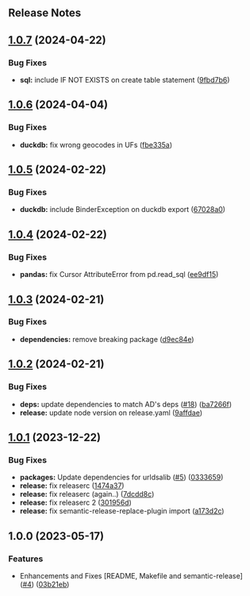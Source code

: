 Release Notes
---

## [1.0.7](https://github.com/AlertaDengue/episcanner-downloader/compare/1.0.6...1.0.7) (2024-04-22)


### Bug Fixes

* **sql:** include IF NOT EXISTS on create table statement ([9fbd7b6](https://github.com/AlertaDengue/episcanner-downloader/commit/9fbd7b612bb39c133a5a0e5d94a376ac47bf65c7))

## [1.0.6](https://github.com/AlertaDengue/episcanner-downloader/compare/1.0.5...1.0.6) (2024-04-04)


### Bug Fixes

* **duckdb:** fix wrong geocodes in UFs ([fbe335a](https://github.com/AlertaDengue/episcanner-downloader/commit/fbe335a4c69de2305d2167732e3023b947d6089f))

## [1.0.5](https://github.com/AlertaDengue/episcanner-downloader/compare/1.0.4...1.0.5) (2024-02-22)


### Bug Fixes

* **duckdb:** include BinderException on duckdb export ([67028a0](https://github.com/AlertaDengue/episcanner-downloader/commit/67028a0d027fb8cb27772bc90ba7728413109cbf))

## [1.0.4](https://github.com/AlertaDengue/episcanner-downloader/compare/1.0.3...1.0.4) (2024-02-22)


### Bug Fixes

* **pandas:** fix Cursor AttributeError from pd.read_sql ([ee9df15](https://github.com/AlertaDengue/episcanner-downloader/commit/ee9df15f6520942899ba2bddeafd5126b87c5417))

## [1.0.3](https://github.com/AlertaDengue/episcanner-downloader/compare/1.0.2...1.0.3) (2024-02-21)


### Bug Fixes

* **dependencies:** remove breaking package ([d9ec84e](https://github.com/AlertaDengue/episcanner-downloader/commit/d9ec84e68d51fcbcc804025a27bfebe8ced9d8f5))

## [1.0.2](https://github.com/AlertaDengue/episcanner-downloader/compare/1.0.1...1.0.2) (2024-02-21)


### Bug Fixes

* **deps:** update dependencies to match AD's deps ([#18](https://github.com/AlertaDengue/episcanner-downloader/issues/18)) ([ba7266f](https://github.com/AlertaDengue/episcanner-downloader/commit/ba7266f638d410b2d41e4568688ff131ade3898e))
* **release:** update node version on release.yaml ([9affdae](https://github.com/AlertaDengue/episcanner-downloader/commit/9affdaefdd39dcb97b8d1dfa5604ffd45a6b2b1e))

## [1.0.1](https://github.com/AlertaDengue/episcanner-downloader/compare/1.0.0...1.0.1) (2023-12-22)


### Bug Fixes

* **packages:** Update dependencies for urldsalib ([#5](https://github.com/AlertaDengue/episcanner-downloader/issues/5)) ([0333659](https://github.com/AlertaDengue/episcanner-downloader/commit/033365960031d2d09ad46903f3783b1ca3863adf))
* **release:** fix releaserc ([1474a37](https://github.com/AlertaDengue/episcanner-downloader/commit/1474a3738efa0ac1289016f9859c1f3218ee1186))
* **release:** fix releaserc (again..) ([7dcdd8c](https://github.com/AlertaDengue/episcanner-downloader/commit/7dcdd8c9bc4a13935ffe9a5e48167209e929825b))
* **release:** fix releaserc 2 ([301956d](https://github.com/AlertaDengue/episcanner-downloader/commit/301956dde84d13c01ac23efa57f77dffc037541a))
* **release:** fix semantic-release-replace-plugin import ([a173d2c](https://github.com/AlertaDengue/episcanner-downloader/commit/a173d2c093a41237531342520bde9bc10cd972f8))

## 1.0.0 (2023-05-17)


### Features

* Enhancements and Fixes [README, Makefile and semantic-release] ([#4](https://github.com/AlertaDengue/episcanner-downloader/issues/4)) ([03b21eb](https://github.com/AlertaDengue/episcanner-downloader/commit/03b21ebac959e194871e0668e7836bce301fa630))
